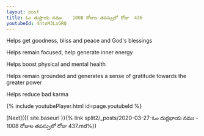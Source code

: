 ```yaml
---
layout: post
title: ఓం తుష్టాయ నమః  - 1008 రోజుల తపస్సులో రోజు  436
youtubeId: 4ntoM3LxGRQ
---
```

 
 
Helps get goodness, bliss and peace and God's blessings
 
Helps remain focused, help generate inner energy 
 
Helps boost physical and mental health 
 
Helps remain grounded and generates a sense of gratitude towards the greater power 
 
Helps reduce bad karma
 
 
 
 


{% include youtubePlayer.html id=page.youtubeId %}
 
[Next]({{ site.baseurl }}{% link  split2/_posts/2020-03-27-ఓం దుర్లభాయ నమః  - 1008 రోజుల తపస్సులో రోజు  437.md%})
 
